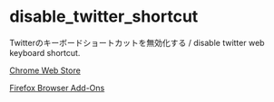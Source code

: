 # disable_twitter_shortcut
Twitterのキーボードショートカットを無効化する / disable twitter web keyboard shortcut.


[Chrome Web Store](https://chromewebstore.google.com/detail/twitter%E3%81%AE%E3%82%AD%E3%83%BC%E3%83%9C%E3%83%BC%E3%83%89%E3%82%B7%E3%83%A7%E3%83%BC%E3%83%88%E3%82%AB%E3%83%83%E3%83%88%E3%82%92%E7%84%A1%E5%8A%B9%E5%8C%96%E3%81%99/cebkmpjkademcaigilgldjonmphfbmfh)

[Firefox Browser Add-Ons](https://addons.mozilla.org/ja/firefox/addon/twitter%E3%81%AE%E3%82%AD%E3%83%BC%E3%83%9C%E3%83%BC%E3%83%89%E3%82%B7%E3%83%A7%E3%83%BC%E3%83%88%E3%82%AB%E3%83%83%E3%83%88%E3%82%92%E7%84%A1%E5%8A%B9%E5%8C%96%E3%81%99%E3%82%8B%E3%82%84%E3%81%A4/)
